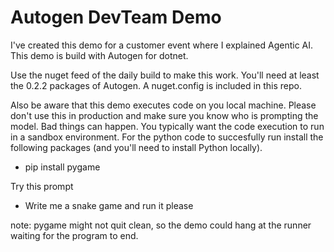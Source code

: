 # Autogen DevTeam Demo

I've created this demo for a customer event where I explained Agentic AI.
This demo is build with Autogen for dotnet.

Use the nuget feed of the daily build to make this work. You'll need at least the 0.2.2 packages of Autogen.
A nuget.config is included in this repo.

Also be aware that this demo executes code on you local machine. Please don't use this in production and make sure you know who is prompting the model. Bad things can happen. You typically want the code execution to run in a sandbox environment. For the python code to succesfully run install the following packages (and you'll need to install Python locally).
- pip install pygame


Try this prompt
- Write me a snake game and run it please


note: pygame might not quit clean, so the demo could hang at the runner waiting for the program to end.
